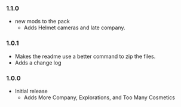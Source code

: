 ### 1.1.0
- new mods to the pack
    - Adds Helmet cameras and late company.

### 1.0.1
- Makes the readme use a better command to zip the files. 
- Adds a change log

### 1.0.0
- Initial release
    - Adds More Company, Explorations, and Too Many Cosmetics 
